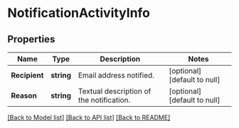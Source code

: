 # NotificationActivityInfo

## Properties
Name | Type | Description | Notes
------------ | ------------- | ------------- | -------------
**Recipient** | **string** | Email address notified. | [optional] [default to null]
**Reason** | **string** | Textual description of the notification. | [optional] [default to null]

[[Back to Model list]](../README.md#documentation-for-models) [[Back to API list]](../README.md#documentation-for-api-endpoints) [[Back to README]](../README.md)


